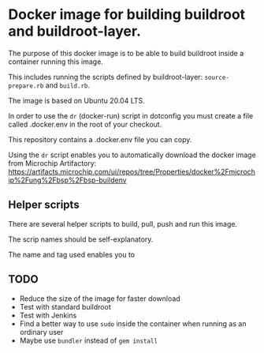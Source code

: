 # Docker image for building buildroot and buildroot-layer.

The purpose of this docker image is to be able to build buildroot inside a container running this image.

This includes running the scripts defined by buildroot-layer: `source-prepare.rb` and `build.rb`.

The image is based on Ubuntu 20.04 LTS.

In order to use the `dr` (docker-run) script in dotconfig you must create a file called .docker.env in the root of your checkout.

This repository contains a .docker.env file you can copy.

Using the `dr` script enables you to automatically download the docker image from Microchip Artifactory:
https://artifacts.microchip.com/ui/repos/tree/Properties/docker%2Fmicrochip%2Fung%2Fbsp%2Fbsp-buildenv

## Helper scripts

There are several helper scripts to build, pull, push and run this image.

The scrip names should be self-explanatory.

The name and tag used enables you to 

## TODO

* Reduce the size of the image for faster download
* Test with standard buildroot
* Test with Jenkins
* Find a better way to use `sudo` inside the container when running as an ordinary user
* Maybe use `bundler` instead of `gem install`

